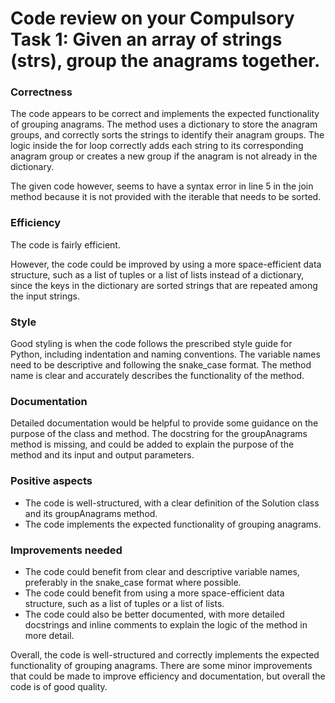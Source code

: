 # Code review on your Compulsory Task 1: Given an array of strings (strs), group the anagrams together.

### Correctness

The code appears to be correct and implements the expected functionality of grouping anagrams. The method uses a dictionary to store the anagram groups, and correctly sorts the strings to identify their anagram groups. The logic inside the for loop correctly adds each string to its corresponding anagram group or creates a new group if the anagram is not already in the dictionary. 

The given code however, seems to have a syntax error in line 5 in the join method because it is not provided with the iterable that needs to be sorted.

### Efficiency

The code is fairly efficient. 

However, the code could be improved by using a more space-efficient data structure, such as a list of tuples or a list of lists instead of a dictionary, since the keys in the dictionary are sorted strings that are repeated among the input strings.

### Style

Good styling is when the code follows the prescribed style guide for Python, including indentation and naming conventions. The variable names need to be descriptive and following the snake_case format. The method name is clear and accurately describes the functionality of the method.

### Documentation

Detailed documentation would be helpful to provide some guidance on the purpose of the class and method. The docstring for the groupAnagrams method is missing, and could be added to explain the purpose of the method and its input and output parameters.

### Positive aspects

- The code is well-structured, with a clear definition of the Solution class and its groupAnagrams method.
- The code implements the expected functionality of grouping anagrams.

### Improvements needed

- The code could benefit from clear and descriptive variable names, preferably in the snake_case format where possible.
- The code could benefit from using a more space-efficient data structure, such as a list of tuples or a list of lists.
- The code could also be better documented, with more detailed docstrings and inline comments to explain the logic of the method in more detail.

Overall, the code is well-structured and correctly implements the expected functionality of grouping anagrams. There are some minor improvements that could be made to improve efficiency and documentation, but overall the code is of good quality.

